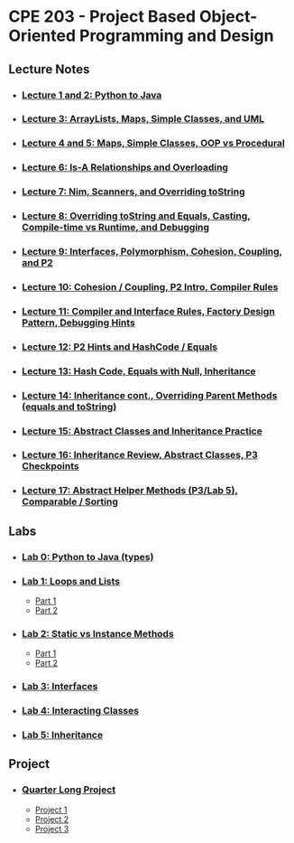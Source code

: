 # CPE 203 - Project Based Object-Oriented Programming and Design

## Lecture Notes
- ### [Lecture 1 and 2: Python to Java](./Lectures/PythontoJava.md)
- ### [Lecture 3: ArrayLists, Maps, Simple Classes, and UML](./Lectures/ClassesUML.md)
- ### [Lecture 4 and 5: Maps, Simple Classes, OOP vs Procedural](./Lectures/MapsClassesOOPvProced.md)
- ### [Lecture 6: Is-A Relationships and Overloading](./Lectures/IsARelationships.md)
- ### [Lecture 7: Nim, Scanners, and Overriding toString](./Lectures/NimSannersParentMethods.md)
- ### [Lecture 8: Overriding toString and Equals, Casting, Compile-time vs Runtime, and Debugging](./Lectures/CastingCompileDebugging.md)
- ### [Lecture 9: Interfaces, Polymorphism, Cohesion, Coupling, and P2](./Lectures/InterfacesPolymorph.md)
- ### [Lecture 10: Cohesion / Coupling, P2 Intro, Compiler Rules](./Lectures/CohesionCouplingP2CompilerRules.md)
- ### [Lecture 11: Compiler and Interface Rules, Factory Design Pattern, Debugging Hints](./Lectures/CompilerInterfaceRulesFactoryDesign.md)
- ### [Lecture 12: P2 Hints and HashCode / Equals](./Lectures/P2HashCodeEquals.md)
- ### [Lecture 13: Hash Code, Equals with Null, Inheritance](./Lectures/HashCodeEqualsNullInheritance.md)
- ### [Lecture 14: Inheritance cont., Overriding Parent Methods (equals and toString)](./Lectures/InheritanceParentMethods.md)
- ### [Lecture 15: Abstract Classes and Inheritance Practice](./Lectures/AbstractClassesInheritance.md)
- ### [Lecture 16: Inheritance Review, Abstract Classes, P3 Checkpoints](./Lectures/InheritanceReviewAbstractClassesP3.md)
- ### [Lecture 17: Abstract Helper Methods (P3/Lab 5), Comparable / Sorting](./Lectures/AbstractHelperMethodsP3Lab5.md)

## Labs
- ### [Lab 0: Python to Java (types)](Lab0)
- ### [Lab 1: Loops and Lists](http://users.csc.calpoly.edu/~klmork/203/labs/lab1.html)
    - [Part 1](https://github.com/ishaansathaye/part1)
    - [Part 2](https://github.com/ishaansathaye/part2)
- ### [Lab 2: Static vs Instance Methods](http://users.csc.calpoly.edu/~klmork/203/labs/lab2.html)
    - [Part 1](https://github.com/ishaansathaye/CPE203Lab2-1)
    - [Part 2](https://github.com/ishaansathaye/CPE203Lab2-2)
- ### [Lab 3: Interfaces](https://github.com/ishaansathaye/CPE203Lab3)
- ### [Lab 4: Interacting Classes](https://github.com/ishaansathaye/CPE203Lab4)
- ### [Lab 5: Inheritance](https://github.com/ishaansathaye/CPE203Lab5)

## Project
- ### [Quarter Long Project](https://github.com/cpe203/quarter-long-project-ishaansathaye)
    - [Project 1](https://users.csc.calpoly.edu/~klmork/203/proj/assignment1.html)
    - [Project 2](https://users.csc.calpoly.edu/~klmork/203/proj/assignment2.html)
    - [Project 3](https://users.csc.calpoly.edu/~klmork/203/proj/assignment3.html)